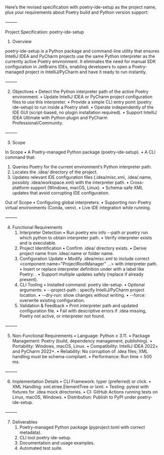 Here’s the revised specification with poetry-ide-setup as the project name, plus your requirements about Poetry build and Python version support:

⸻

Project Specification: poetry-ide-setup

1. Overview

poetry-ide-setup is a Python package and command-line utility that ensures IntelliJ IDEA and PyCharm projects use the same Python interpreter as the currently active Poetry environment. It eliminates the need for manual SDK configuration in JetBrains IDEs, enabling developers to open a Poetry-managed project in IntelliJ/PyCharm and have it ready to run instantly.

⸻

2. Objectives
   •	Detect the Python interpreter path of the active Poetry environment.
   •	Update IntelliJ IDEA or PyCharm project configuration files to use this interpreter.
   •	Provide a simple CLI entry point (poetry ide-setup) to run inside a Poetry shell.
   •	Operate independently of the IDE GUI (script-based, no plugin installation required).
   •	Support IntelliJ IDEA Ultimate with Python plugin and PyCharm Professional/Community.

⸻

3. Scope

In Scope
•	A Poetry-managed Python package (poetry-ide-setup).
•	A CLI command that:
1.	Queries Poetry for the current environment’s Python interpreter path.
2.	Locates the .idea/ directory of the project.
3.	Updates relevant IDE configuration files (.idea/misc.xml, .idea/.name, possibly .idea/workspace.xml) with the interpreter path.
•	Cross-platform support (Windows, macOS, Linux).
•	Schema-safe XML updates that avoid corrupting IDE configuration.

Out of Scope
•	Configuring global interpreters.
•	Supporting non-Poetry virtual environments (Conda, venv).
•	Live IDE integration while running.

⸻

4. Functional Requirements
    1.	Interpreter Detection
          •	Run poetry env info --path or poetry run which python to obtain interpreter path.
          •	Verify interpreter exists and is executable.
    2.	Project Identification
          •	Confirm .idea/ directory exists.
          •	Derive project name from .idea/.name or folder name.
    3.	Configuration Update
          •	Modify .idea/misc.xml to include correct <component name="ProjectRootManager" …> with interpreter path.
          •	Insert or replace interpreter definition under <project-jdk-name> with a label like Poetry: <env-name>.
          •	Support multiple updates safely (replace if already present).
    4.	CLI Tooling
          •	Installed command: poetry ide-setup.
          •	Optional arguments:
          •	--project-path <path>: specify IntelliJ/PyCharm project location.
          •	--dry-run: show changes without writing.
          •	--force: overwrite existing configuration.
    5.	Validation & Feedback
          •	Print interpreter path and updated configuration file.
          •	Fail with descriptive errors if .idea missing, Poetry not active, or interpreter not found.

⸻

5. Non-Functional Requirements
   •	Language: Python ≥ 3.11.
   •	Package Management: Poetry (build, dependency management, publishing).
   •	Portability: Windows, macOS, Linux.
   •	Compatibility: IntelliJ IDEA 2022+ and PyCharm 2022+.
   •	Reliability: No corruption of .idea files; XML handling must be schema-compliant.
   •	Performance: Run time < 500 ms.

⸻

6. Implementation Details
   •	CLI Framework: typer (preferred) or click.
   •	XML Handling: xml.etree.ElementTree or lxml.
   •	Testing: pytest with fixtures for .idea mock directories.
   •	CI: GitHub Actions running tests on Linux, macOS, Windows.
   •	Distribution: Publish to PyPI under poetry-ide-setup.

⸻

7. Deliverables
    1.	Poetry-managed Python package (pyproject.toml with correct metadata).
    2.	CLI tool poetry ide-setup.
    3.	Documentation and usage examples.
    4.	Automated test suite.
